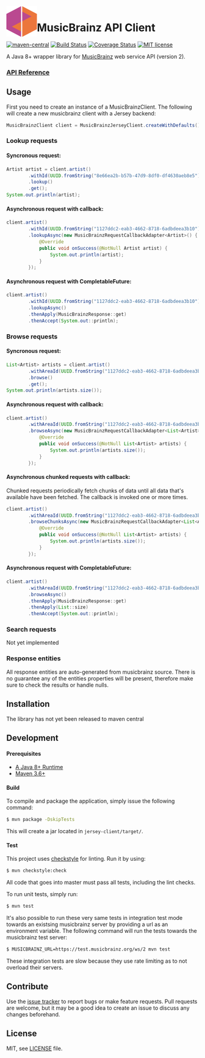 <img align="left" width="80" height="80" src="./img/icon.svg">

# MusicBrainz API Client

[![maven-central][maven-central-image]][maven-central-url]
[![Build Status][github-actions-image]][github-actions-url]
[![Coverage Status][codecov-image]][codecov-url]
[![MIT license][license-image]][license-url]

[maven-central-image]: https://img.shields.io/maven-central/v/io.aesy/musicbrainz-api-client?style=flat-square
[maven-central-url]: https://search.maven.org/#search%7Cga%7C1%7Cg%3A%22io.aesy%22%20musicbrainz-api-client

[github-actions-image]: https://img.shields.io/github/actions/workflow/status/aesy/musicbrainz-api-client/ci.yml?branch=master&style=flat-square
[github-actions-url]: https://github.com/aesy/musicbrainz-api-client/actions

[codecov-image]: https://img.shields.io/codecov/c/github/aesy/musicbrainz-api-client?style=flat-square
[codecov-url]: https://codecov.io/github/aesy/musicbrainz-api-client

[license-image]: https://img.shields.io/github/license/aesy/musicbrainz-api-client?style=flat-square
[license-url]: https://github.com/aesy/musicbrainz-api-client/blob/master/LICENSE

A Java 8+ wrapper library for [MusicBrainz](https://musicbrainz.org/) web service API (version 2).

### [API Reference](https://aesy.github.io/musicbrainz-api-client/)

## Usage

First you need to create an instance of a MusicBrainzClient. 
The following will create a new musicbrainz client with a Jersey backend: 

```java
MusicBrainzClient client = MusicBrainzJerseyClient.createWithDefaults();
```

### Lookup requests

#### Syncronous request:

```java
Artist artist = client.artist()
        .withId(UUID.fromString("8e66ea2b-b57b-47d9-8df0-df4630aeb8e5"))
        .lookup()
        .get(); 
System.out.println(artist);
```

#### Asynchronous request with callback:

```java
client.artist()
        .withId(UUID.fromString("1127ddc2-eab3-4662-8718-6adbdeea3b10"))
        .lookupAsync(new MusicBrainzRequestCallbackAdapter<Artist>() {
            @Override
            public void onSuccess(@NotNull Artist artist) {
                System.out.println(artist);
            }
        });
```

#### Asynchronous request with CompletableFuture:

```java
client.artist()
        .withId(UUID.fromString("1127ddc2-eab3-4662-8718-6adbdeea3b10"))
        .lookupAsync()
        .thenApply(MusicBrainzResponse::get)
        .thenAccept(System.out::println);
```

### Browse requests

#### Syncronous request:

```java
List<Artist> artists = client.artist()
        .withAreaId(UUID.fromString("1127ddc2-eab3-4662-8718-6adbdeea3b10"))
        .browse()
        .get(); 
System.out.println(artists.size());
```

#### Asynchronous request with callback:

```java
client.artist()
        .withAreaId(UUID.fromString("1127ddc2-eab3-4662-8718-6adbdeea3b10"))
        .browseAsync(new MusicBrainzRequestCallbackAdapter<List<Artist>>() {
            @Override
            public void onSuccess(@NotNull List<Artist> artists) {
                System.out.println(artists.size());
            }
        });
```

#### Asynchronous chunked requests with callback:

Chunked requests periodically fetch chunks of data until all data that's available have been fetched.
The callback is invoked one or more times.

```java
client.artist()
        .withAreaId(UUID.fromString("1127ddc2-eab3-4662-8718-6adbdeea3b10"))
        .browseChunksAsync(new MusicBrainzRequestCallbackAdapter<List<Artist>>() {
            @Override
            public void onSuccess(@NotNull List<Artist> artists) {
                System.out.println(artists.size());
            }
        });
```

#### Asynchronous request with CompletableFuture:

```java
client.artist()
        .withAreaId(UUID.fromString("1127ddc2-eab3-4662-8718-6adbdeea3b10"))
        .browseAsync()
        .thenApply(MusicBrainzResponse::get)
        .thenApply(List::size)
        .thenAccept(System.out::println);
```

### Search requests

Not yet implemented

### Response entities

All response entities are auto-generated from musicbrainz source. There is no guarantee any 
of the entities properties will be present, therefore make sure to check the results or 
handle nulls.

## Installation

The library has not yet been released to maven central

## Development

#### Prerequisites

* [A Java 8+ Runtime](https://adoptopenjdk.net/)
* [Maven 3.6+](https://maven.apache.org/download.cgi)

#### Build

To compile and package the application, simply issue the following command:

```sh
$ mvn package -DskipTests
```

This will create a jar located in `jersey-client/target/`.

#### Test 

This project uses [checkstyle](https://checkstyle.sourceforge.io/) for linting. Run it by using:

```sh
$ mvn checkstyle:check
```

All code that goes into master must pass all tests, including the lint checks.

To run unit tests, simply run:

```sh
$ mvn test
```

It's also possible to run these very same tests in integration test mode towards an existsing 
musicbrainz server by providing a url as an environment variable. The following command will 
run the tests towards the musicbrainz test server:

```sh
$ MUSICBRAINZ_URL=https://test.musicbrainz.org/ws/2 mvn test
```

These integration tests are slow because they use rate limiting as to not overload their servers. 

## Contribute
Use the [issue tracker](https://github.com/aesy/musicbrainz-api-client/issues) to report bugs or 
make feature requests. Pull requests are welcome, but it may be a good idea to create an issue to 
discuss any changes beforehand.

## License
MIT, see [LICENSE](/LICENSE) file.
